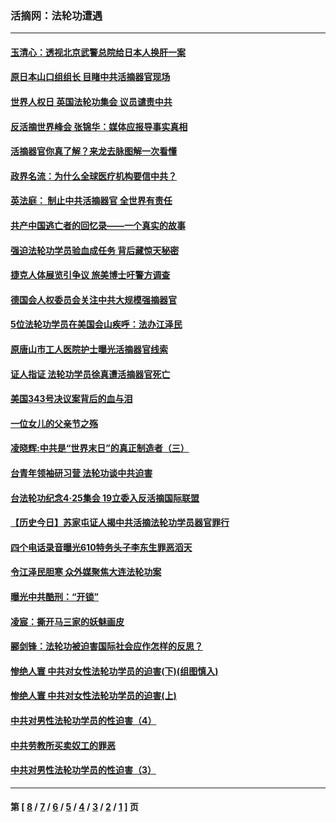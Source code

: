 ### 活摘网：法轮功遭遇
---
#### [玉清心：透视北京武警总院给日本人换肝一案](../../pages/nf5881/n13771978.md?11260430) 
#### [原日本山口组组长 目睹中共活摘器官现场](../../pages/nf5881/n13767360.md?11260430) 
#### [世界人权日 英国法轮功集会 议员谴责中共](../../pages/nf5881/n13431763.md?11260430) 
#### [反活摘世界峰会 张锦华：媒体应报导事实真相](../../pages/nf5881/n13278502.md?11260430) 
#### [活摘器官你真了解？来龙去脉图解一次看懂](../../pages/nf5881/n13013820.md?11260430) 
#### [政界名流：为什么全球医疗机构要信中共？](../../pages/nf5881/n11945479.md?11260430) 
#### [英法庭： 制止中共活摘器官 全世界有责任](../../pages/nf5881/n11330691.md?11260430) 
#### [共产中国逃亡者的回忆录——一个真实的故事](../../pages/nf5881/n10918649.md?11260430) 
#### [强迫法轮功学员验血成任务 背后藏惊天秘密](../../pages/nf5881/n4252384.md?11260430) 
#### [捷克人体展览引争议 旅美博士吁警方调查](../../pages/nf5881/n9429187.md?11260430) 
#### [德国会人权委员会关注中共大规模强摘器官](../../pages/nf5881/n8418950.md?11260430) 
#### [5位法轮功学员在美国会山疾呼：法办江泽民](../../pages/nf5881/n8101519.md?11260430) 
#### [原唐山市工人医院护士曝光活摘器官线索](../../pages/nf5881/n8076384.md?11260430) 
#### [证人指证 法轮功学员徐真遭活摘器官死亡](../../pages/nf5881/n8042467.md?11260430) 
#### [美国343号决议案背后的血与泪](../../pages/nf5881/n8020684.md?11260430) 
#### [一位女儿的父亲节之殇](../../pages/nf5881/n8014122.md?11260430) 
#### [凌晓辉:中共是“世界末日”的真正制造者（三）](../../pages/nf5881/n4210333.md?11260430) 
#### [台青年领袖研习营 法轮功谈中共迫害](../../pages/nf5881/n4141857.md?11260430) 
#### [台法轮功纪念4‧25集会 19立委入反活摘国际联盟](../../pages/nf5881/n4141821.md?11260430) 
#### [【历史今日】苏家屯证人揭中共活摘法轮功学员器官罪行](../../pages/nf5881/n4135912.md?11260430) 
#### [四个电话录音曝光610特务头子李东生罪恶滔天](../../pages/nf5881/n4040060.md?11260430) 
#### [令江泽民胆寒 众外媒聚焦大连法轮功案](../../pages/nf5881/n3932671.md?11260430) 
#### [曝光中共酷刑：“开锁”](../../pages/nf5881/n3889373.md?11260430) 
#### [凌宸：撕开马三家的妖魅画皮](../../pages/nf5881/n3849369.md?11260430) 
#### [郦剑锋：法轮功被迫害国际社会应作怎样的反思？](../../pages/nf5881/n3824560.md?11260430) 
#### [惨绝人寰 中共对女性法轮功学员的迫害(下)(组图慎入)](../../pages/nf5881/n3816285.md?11260430) 
#### [惨绝人寰 中共对女性法轮功学员的迫害(上)](../../pages/nf5881/n3815374.md?11260430) 
#### [中共对男性法轮功学员的性迫害（4）](../../pages/nf5881/n3769144.md?11260430) 
#### [中共劳教所买卖奴工的罪恶](../../pages/nf5881/n3769378.md?11260430) 
#### [中共对男性法轮功学员的性迫害（3）](../../pages/nf5881/n3768231.md?11260430) 

---
#### 第 [ [8](./8.md?11260430) / [7](./7.md?11260430) / [6](./6.md?11260430) / [5](./5.md?11260430) / [4](./4.md?11260430) / [3](./3.md?11260430) / [2](./2.md?11260430) / [1](./1.md?11260430) ] 页
